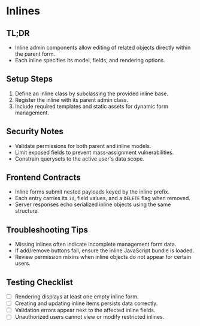 # Inlines

## TL;DR
- Inline admin components allow editing of related objects directly within the parent form.
- Each inline specifies its model, fields, and rendering options.

## Setup Steps
1. Define an inline class by subclassing the provided inline base.
2. Register the inline with its parent admin class.
3. Include required templates and static assets for dynamic form management.

## Security Notes
- Validate permissions for both parent and inline models.
- Limit exposed fields to prevent mass-assignment vulnerabilities.
- Constrain querysets to the active user's data scope.

## Frontend Contracts
- Inline forms submit nested payloads keyed by the inline prefix.
- Each entry carries its `id`, field values, and a `DELETE` flag when removed.
- Server responses echo serialized inline objects using the same structure.

## Troubleshooting Tips
- Missing inlines often indicate incomplete management form data.
- If add/remove buttons fail, ensure the inline JavaScript bundle is loaded.
- Review permission mixins when inline objects do not appear for certain users.

## Testing Checklist
- [ ] Rendering displays at least one empty inline form.
- [ ] Creating and updating inline items persists data correctly.
- [ ] Validation errors appear next to the affected inline fields.
- [ ] Unauthorized users cannot view or modify restricted inlines.
